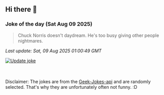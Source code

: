 ## Hi there 👋

### Joke of the day (Sat Aug 09 2025)
<!-- joke -->
>Chuck Norris doesn't daydream. He's too busy giving other people nightmares.
<!-- /joke -->

*Last update: Sat, 09 Aug 2025 01:00:49 GMT*

[![Update joke](https://github.com/nclskfm/nclskfm/actions/workflows/joke.yml/badge.svg)](https://github.com/nclskfm/nclskfm/actions/workflows/joke.yml)

<br><br>
Disclaimer: The jokes are from the [Geek-Jokes-api](https://github.com/sameerkumar18/geek-joke-api) and are randomly selected. That's why they are unfortunately often not funny. :D
